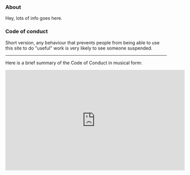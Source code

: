 

### About

Hey, lots of info goes here.



### Code of conduct

Short version, any behaviour that prevents people from being able to use this site to do "useful" work is very likely to see someone suspended. 

<hr/>

Here is a brief summary of the Code of Conduct in musical form:

<iframe width="560" height="315" src="https://www.youtube.com/embed/HivxFBB87-Y" title="YouTube video player" frameborder="0" allow="accelerometer; autoplay; clipboard-write; encrypted-media; gyroscope; picture-in-picture" allowfullscreen></iframe>


